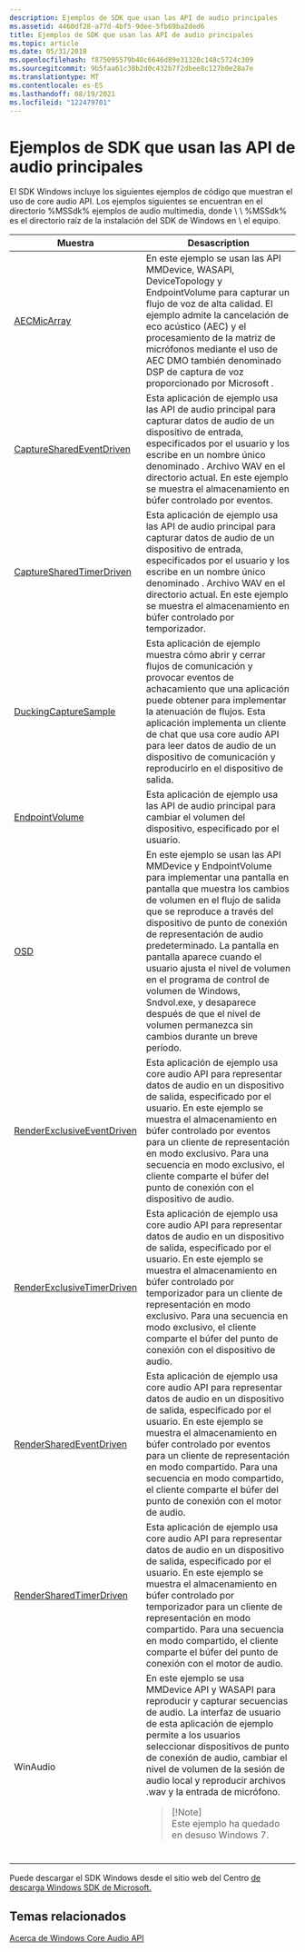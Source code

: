 ```yaml
---
description: Ejemplos de SDK que usan las API de audio principales
ms.assetid: 4460df28-a77d-4bf5-9dee-5fb69ba2ded6
title: Ejemplos de SDK que usan las API de audio principales
ms.topic: article
ms.date: 05/31/2018
ms.openlocfilehash: f875095579b40c6646d89e31328c148c5724c309
ms.sourcegitcommit: 9b5faa61c38b2d0c432b7f2dbee8c127b0e28a7e
ms.translationtype: MT
ms.contentlocale: es-ES
ms.lasthandoff: 08/19/2021
ms.locfileid: "122479701"
---
```

# <a name="sdk-samples-that-use-the-core-audio-apis"></a>Ejemplos de SDK que usan las API de audio principales

El SDK Windows incluye los siguientes ejemplos de código que muestran el uso de core audio API. Los ejemplos siguientes se encuentran en el directorio %MSSdk% ejemplos de audio multimedia, donde \\ \\ %MSSdk% es el directorio raíz de la instalación del SDK de Windows en \\ el equipo.




| Muestra | Desascription | 
|--------|--------------|
| <a href="aecmicarray.md">AECMicArray</a> | En este ejemplo se usan las API MMDevice, WASAPI, DeviceTopology y EndpointVolume para capturar un flujo de voz de alta calidad. El ejemplo admite la cancelación de eco acústico (AEC) y el procesamiento de la matriz de micrófonos mediante el uso de AEC DMO también denominado DSP de captura de voz proporcionado por Microsoft . | 
| <a href="capturesharedeventdriven.md">CaptureSharedEventDriven</a> | Esta aplicación de ejemplo usa las API de audio principal para capturar datos de audio de un dispositivo de entrada, especificados por el usuario y los escribe en un nombre único denominado . Archivo WAV en el directorio actual. En este ejemplo se muestra el almacenamiento en búfer controlado por eventos. | 
| <a href="capturesharedtimerdriven.md">CaptureSharedTimerDriven</a> | Esta aplicación de ejemplo usa las API de audio principal para capturar datos de audio de un dispositivo de entrada, especificados por el usuario y los escribe en un nombre único denominado . Archivo WAV en el directorio actual. En este ejemplo se muestra el almacenamiento en búfer controlado por temporizador. | 
| <a href="duckingcapturesample.md">DuckingCaptureSample</a> | Esta aplicación de ejemplo muestra cómo abrir y cerrar flujos de comunicación y provocar eventos de achacamiento que una aplicación puede obtener para implementar la atenuación de flujos. Esta aplicación implementa un cliente de chat que usa core audio API para leer datos de audio de un dispositivo de comunicación y reproducirlo en el dispositivo de salida. | 
| <a href="endpointvolume.md">EndpointVolume</a> | Esta aplicación de ejemplo usa las API de audio principal para cambiar el volumen del dispositivo, especificado por el usuario. | 
| <a href="osd.md">OSD</a> | En este ejemplo se usan las API MMDevice y EndpointVolume para implementar una pantalla en pantalla que muestra los cambios de volumen en el flujo de salida que se reproduce a través del dispositivo de punto de conexión de representación de audio predeterminado. La pantalla en pantalla aparece cuando el usuario ajusta el nivel de volumen en el programa de control de volumen de Windows, Sndvol.exe, y desaparece después de que el nivel de volumen permanezca sin cambios durante un breve período. | 
| <a href="renderexclusiveeventdriven.md">RenderExclusiveEventDriven</a> | Esta aplicación de ejemplo usa core audio API para representar datos de audio en un dispositivo de salida, especificado por el usuario. En este ejemplo se muestra el almacenamiento en búfer controlado por eventos para un cliente de representación en modo exclusivo. Para una secuencia en modo exclusivo, el cliente comparte el búfer del punto de conexión con el dispositivo de audio. | 
| <a href="renderexclusivetimerdriven.md">RenderExclusiveTimerDriven</a> | Esta aplicación de ejemplo usa core audio API para representar datos de audio en un dispositivo de salida, especificado por el usuario. En este ejemplo se muestra el almacenamiento en búfer controlado por temporizador para un cliente de representación en modo exclusivo. Para una secuencia en modo exclusivo, el cliente comparte el búfer del punto de conexión con el dispositivo de audio. | 
| <a href="rendersharedeventdriven.md">RenderSharedEventDriven</a> | Esta aplicación de ejemplo usa core audio API para representar datos de audio en un dispositivo de salida, especificado por el usuario. En este ejemplo se muestra el almacenamiento en búfer controlado por eventos para un cliente de representación en modo compartido. Para una secuencia en modo compartido, el cliente comparte el búfer del punto de conexión con el motor de audio. | 
| <a href="rendersharedtimerdriven.md">RenderSharedTimerDriven</a> | Esta aplicación de ejemplo usa core audio API para representar datos de audio en un dispositivo de salida, especificado por el usuario. En este ejemplo se muestra el almacenamiento en búfer controlado por temporizador para un cliente de representación en modo compartido. Para una secuencia en modo compartido, el cliente comparte el búfer del punto de conexión con el motor de audio. | 
| WinAudio | En este ejemplo se usa MMDevice API y WASAPI para reproducir y capturar secuencias de audio. La interfaz de usuario de esta aplicación de ejemplo permite a los usuarios seleccionar dispositivos de punto de conexión de audio, cambiar el nivel de volumen de la sesión de audio local y reproducir archivos .wav y la entrada de micrófono.<blockquote>[!Note]<br />Este ejemplo ha quedado en desuso Windows 7.</blockquote><br /> | 




 

Puede descargar el SDK Windows desde el sitio web del Centro [de descarga Windows SDK de Microsoft.](https://developer.microsoft.com/windows/downloads/sdk-archive/)

## <a name="related-topics"></a>Temas relacionados

<dl> <dt>

[Acerca de Windows Core Audio API](about-the-windows-core-audio-apis.md)
</dt> </dl>

 

 




